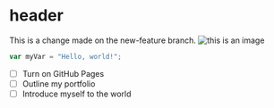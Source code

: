 # header
This is a change made on the new-feature branch.
![this is an image](https://unsplash.com/photos/a-single-flower-in-a-glass-vase-on-a-table-AObYtLK1COc)
```javascript
var myVar = "Hello, world!";
```
   - [ ] Turn on GitHub Pages
   - [ ] Outline my portfolio
   - [ ] Introduce myself to the world

